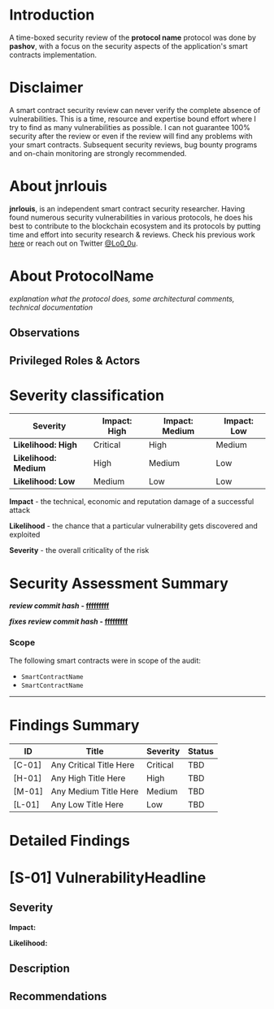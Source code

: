# Introduction

A time-boxed security review of the **protocol name** protocol was done by **pashov**, with a focus on the security aspects of the application's smart contracts implementation.

# Disclaimer

A smart contract security review can never verify the complete absence of vulnerabilities. This is a time, resource and expertise bound effort where I try to find as many vulnerabilities as possible. I can not guarantee 100% security after the review or even if the review will find any problems with your smart contracts. Subsequent security reviews, bug bounty programs and on-chain monitoring are strongly recommended.

# About **jnrlouis**

**jnrlouis**, is an independent smart contract security researcher. Having found numerous security vulnerabilities in various protocols, he does his best to contribute to the blockchain ecosystem and its protocols by putting time and effort into security research & reviews. Check his previous work [here](https://github.com/jnrlouis/audits) or reach out on Twitter [@Lo0_0u](https://twitter.com/Lo0_0u).

# About **ProtocolName**

_explanation what the protocol does, some architectural comments, technical documentation_

## Observations

## Privileged Roles & Actors

# Severity classification

| Severity               | Impact: High | Impact: Medium | Impact: Low |
| ---------------------- | ------------ | -------------- | ----------- |
| **Likelihood: High**   | Critical     | High           | Medium      |
| **Likelihood: Medium** | High         | Medium         | Low         |
| **Likelihood: Low**    | Medium       | Low            | Low         |

**Impact** - the technical, economic and reputation damage of a successful attack

**Likelihood** - the chance that a particular vulnerability gets discovered and exploited

**Severity** - the overall criticality of the risk

# Security Assessment Summary

**_review commit hash_ - [fffffffff](url)**

**_fixes review commit hash_ - [fffffffff](url)**

### Scope

The following smart contracts were in scope of the audit:

- `SmartContractName`
- `SmartContractName`

---

# Findings Summary

| ID     | Title                   | Severity | Status |
| ------ | ----------------------- | -------- | ------ |
| [C-01] | Any Critical Title Here | Critical | TBD    |
| [H-01] | Any High Title Here     | High     | TBD    |
| [M-01] | Any Medium Title Here   | Medium   | TBD    |
| [L-01] | Any Low Title Here      | Low      | TBD    |

# Detailed Findings

# [S-01] VulnerabilityHeadline

## Severity

**Impact:**

**Likelihood:**

## Description

## Recommendations
